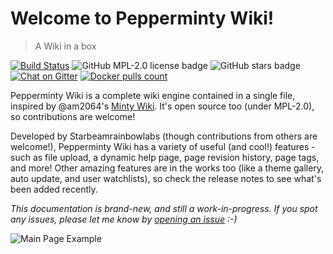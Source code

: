 # Welcome to Pepperminty Wiki!

> A Wiki in a box

[![Build Status](https://travis-ci.org/sbrl/Pepperminty-Wiki.svg?branch=master)](https://travis-ci.org/sbrl/Pepperminty-Wiki)
![GitHub MPL-2.0 license badge](https://img.shields.io/github/license/sbrl/Pepperminty-Wiki.svg)
![GitHub stars badge](https://img.shields.io/github/stars/sbrl/Pepperminty-Wiki.svg)
[![Chat on Gitter](https://img.shields.io/gitter/room/sbrl/Pepperminty-Wiki.svg)](https://gitter.im/Pepperminty-Wiki/Lobby)
[![Docker pulls count](https://img.shields.io/badge/dynamic/json.svg?color=blue&label=Docker%20Pulls&query=%24.pull_count&url=https%3A%2F%2Fhub.docker.com%2Fv2%2Frepositories%2Fsqlatenwiki%2Fpeppermintywiki%2F)](https://hub.docker.com/r/sqlatenwiki/peppermintywiki)

Pepperminty Wiki is a complete wiki engine contained in a single file, inspired by @am2064's [Minty Wiki](https://github.com/am2064/Minty-Wiki). It's open source too (under MPL-2.0), so contributions are welcome!

Developed by Starbeamrainbowlabs (though contributions from others are welcome!), Pepperminty Wiki has a variety of useful (and cool!) features - such as file upload, a dynamic help page, page revision history, page tags, and more! Other amazing features are in the works too (like a theme gallery, auto update, and user watchlists), so check the release notes to see what's been added recently.

_This documentation is brand-new, and still a work-in-progress. If you spot any issues, please let me know by [opening an issue](https://github.com/sbrl/Pepperminty-Wiki/issues/new) :-)_

![Main Page Example](https://i.imgur.com/5dmbKlz.png)
